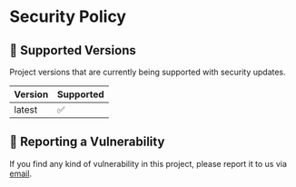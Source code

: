 # Security Policy

## 🛂 Supported Versions

Project versions that are currently being supported with security updates.

| Version | Supported          |
| ------- | ------------------ |
| latest  | :white_check_mark: |

## 👮 Reporting a Vulnerability

If you find any kind of vulnerability in this project, please report it to us via [email](mailto:ezralucio@gmail.com).
